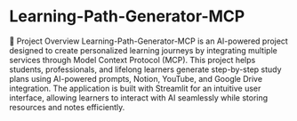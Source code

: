 # Learning-Path-Generator-MCP
🚀 Project Overview
Learning-Path-Generator-MCP is an AI-powered project designed to create personalized learning journeys by integrating multiple services through Model Context Protocol (MCP).
This project helps students, professionals, and lifelong learners generate step-by-step study plans using AI-powered prompts, Notion, YouTube, and Google Drive integration.
The application is built with Streamlit for an intuitive user interface, allowing learners to interact with AI seamlessly while storing resources and notes efficiently.
